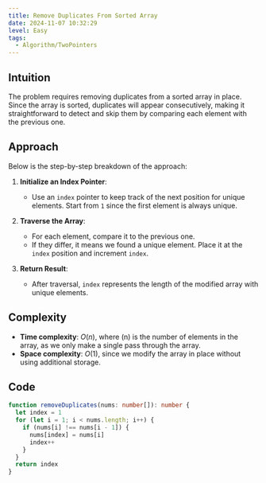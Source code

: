 ```yaml
---
title: Remove Duplicates From Sorted Array
date: 2024-11-07 10:32:29
level: Easy
tags:  
  - Algorithm/TwoPointers
---
```


## Intuition

The problem requires removing duplicates from a sorted array in place. Since the array is sorted, duplicates will appear consecutively, making it straightforward to detect and skip them by comparing each element with the previous one.

## Approach

Below is the step-by-step breakdown of the approach:

1. **Initialize an Index Pointer**:
	- Use an `index` pointer to keep track of the next position for unique elements. Start from `1` since the first element is always unique.

2. **Traverse the Array**:
	- For each element, compare it to the previous one.
	- If they differ, it means we found a unique element. Place it at the `index` position and increment `index`.

3. **Return Result**:
	- After traversal, `index` represents the length of the modified array with unique elements.

## Complexity

- **Time complexity**: $O(n)$, where \(n\) is the number of elements in the array, as we only make a single pass through the array.
- **Space complexity**: $O(1)$, since we modify the array in place without using additional storage.

## Code

```typescript
function removeDuplicates(nums: number[]): number {
  let index = 1
  for (let i = 1; i < nums.length; i++) {
    if (nums[i] !== nums[i - 1]) {
      nums[index] = nums[i]
      index++
    }
  }
  return index
}
```
